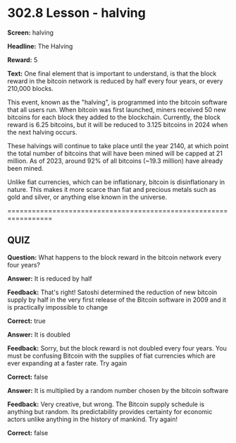 # 302.8 Lesson - halving

**Screen:** halving

**Headline:** The Halving

**Reward:** 5

**Text:** One final element that is important to understand, is that the block reward in the bitcoin network is reduced by half every four years, or every 210,000 blocks.

This event, known as the "halving", is programmed into the bitcoin software that all users run. When bitcoin was first launched, miners received 50 new bitcoins for each block they added to the blockchain. Currently, the block reward is 6.25 bitcoins, but it will be reduced to 3.125 bitcoins in 2024 when the next halving occurs.

These halvings will continue to take place until the year 2140, at which point the total number of bitcoins that will have been mined will be capped at 21 million. As of 2023, around 92% of all bitcoins (\~19.3 million) have already been mined.

Unlike fiat currencies, which can be inflationary, bitcoin is disinflationary in nature. This makes it more scarce than fiat and precious metals such as gold and silver, or anything else known in the universe.

\=================================================================

## QUIZ

**Question:** What happens to the block reward in the bitcoin network every four years?

**Answer:** It is reduced by half

**Feedback:** That's right! Satoshi determined the reduction of new bitcoin supply by half in the very first release of the Bitcoin software in 2009 and it is practically impossible to change

**Correct:** true

**Answer:** It is doubled

**Feedback:** Sorry, but the block reward is not doubled every four years. You must be confusing Bitcoin with the supplies of fiat currencies which are ever expanding at a faster rate. Try again

**Correct:** false

**Answer:** It is multiplied by a random number chosen by the bitcoin software

**Feedback:** Very creative, but wrong. The Bitcoin supply schedule is anything but random. Its predictability provides certainty for economic actors unlike anything in the history of mankind. Try again!

**Correct:** false

<figure><img src="../.gitbook/assets/302-08.png" alt=""><figcaption></figcaption></figure>

